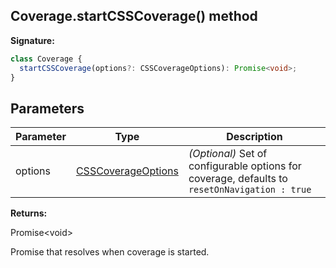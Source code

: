 ## Coverage.startCSSCoverage() method

**Signature:**

```typescript
class Coverage {
  startCSSCoverage(options?: CSSCoverageOptions): Promise<void>;
}
```

## Parameters

| Parameter | Type                                                    | Description                                                                                                   |
| --------- | ------------------------------------------------------- | ------------------------------------------------------------------------------------------------------------- |
| options   | [CSSCoverageOptions](./puppeteer.csscoverageoptions.md) | <i>(Optional)</i> Set of configurable options for coverage, defaults to <code>resetOnNavigation : true</code> |

**Returns:**

Promise&lt;void&gt;

Promise that resolves when coverage is started.
